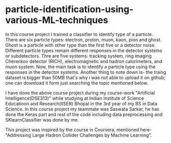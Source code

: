 # particle-identification-using-various-ML-techniques
In this course project I trained a classifier to identify type of a particle. There are six particle types: electron, proton, muon, kaon, pion and ghost. Ghost is a particle with other type than the first five or a detector noise. 
Different particle types remain different responses in the detector systems or subdetectors. Thre are five systems: tracking system, ring imaging Cherenkov detector (RICH), electromagnetic and hadron calorimeters, and muon system.
Now, the main task is to identify a particle type using the responses in the detector systems.
Another thing to note down is- the traing dataset is bigger than 50MB that's why i was not able to upload it on github; one can download it form just searching the topic mentioned below.

I have done the above course project during my course-work "Artificial Intelligence(DSE313)" while studying at Indian Institute of Science Educatioon and Research(IISER) Bhopal in the 3rd year of my BS in Data Science. In this course project my teammate was Saswata Sarkar, he has done the Keras part and rest of the code including data preprocessing and SKlearnClassifier was done by me.

This project was inspired by the course in Coursera, mentioned here- "Addressing Large Hadron Collider Challenges by Machine Learning".
